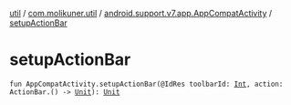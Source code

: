 [util](../../index.md) / [com.molikuner.util](../index.md) / [android.support.v7.app.AppCompatActivity](index.md) / [setupActionBar](./setup-action-bar.md)

# setupActionBar

`fun AppCompatActivity.setupActionBar(@IdRes toolbarId: `[`Int`](https://kotlinlang.org/api/latest/jvm/stdlib/kotlin/-int/index.html)`, action: ActionBar.() -> `[`Unit`](https://kotlinlang.org/api/latest/jvm/stdlib/kotlin/-unit/index.html)`): `[`Unit`](https://kotlinlang.org/api/latest/jvm/stdlib/kotlin/-unit/index.html)